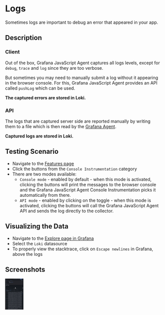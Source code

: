 # Logs

Sometimes logs are important to debug an error that appeared in your app.

## Description

### Client

Out of the box, Grafana JavaScript Agent captures all logs levels, except for `debug`, `trace` and `log` since they are
too verbose.

But sometimes you may need to manually submit a log without it appearing in the browser console. For this, Grafana
JavaScript Agent provides an API called `pushLog` which can be used.

**The captured errors are stored in Loki.**

### API

The logs that are captured server side are reported manually by writing them to a file which is then read by the
[Grafana Agent](https://github.com/grafana/agent).

**Captured logs are stored in Loki.**

## Testing Scenario

- Navigate to the [Features page](http://localhost:5173/features)
- Click the buttons from the `Console Instrumentation` category
- There are two modes available:
  - `Console mode` - enabled by default - when this mode is activated, clicking the buttons will print the messages to
    the browser console and the Grafana JavaScript Agent Console Instrumentation picks it automatically from there.
  - `API mode` - enabled by clicking on the toggle - when this mode is activated, clicking the buttons will call the Grafana JavaScript
    Agent API and sends the log directly to the collector.

## Visualizing the Data

- Navigate to the [Explore page in Grafana](http://localhost:3000/explore)
- Select the `Loki` datasource
- To properly view the stacktrace, click on `Escape newlines` in Grafana, above the logs

## Screenshots

[<img src="../assets/features/logsViewExplore.png" alt="Viewing logs in Explore" height="100" />](../assets/features/logsViewExplore.png)
